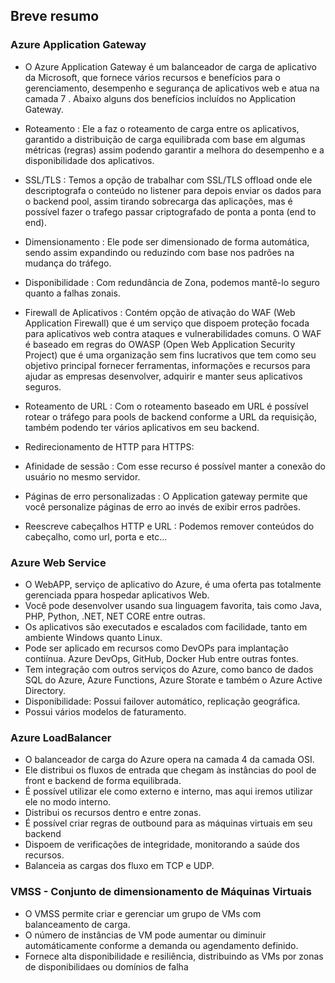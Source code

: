## Breve resumo

### Azure Application Gateway

* O Azure Application Gateway é um balanceador de carga de aplicativo da Microsoft, que fornece vários recursos e benefícios para o gerenciamento, desempenho e segurança de aplicativos web e  atua na camada 7 . Abaixo alguns dos benefícios incluídos no Application Gateway.

* Roteamento : Ele a faz o roteamento de carga entre os aplicativos, garantido a distribuição de carga equilibrada com base em algumas métricas (regras) assim podendo garantir a melhora do desempenho e a disponibilidade dos aplicativos.
* SSL/TLS : Temos a opção de trabalhar com SSL/TLS offload onde ele descriptografa o conteúdo no listener para depois enviar os dados para o backend pool, assim tirando sobrecarga das aplicações, mas é possível fazer o trafego passar criptografado de ponta a ponta (end to end).
* Dimensionamento : Ele pode ser dimensionado de forma automática, sendo assim expandindo ou reduzindo com base nos padrões na mudança do tráfego.
* Disponibilidade : Com redundância de Zona, podemos mantê-lo seguro quanto a falhas zonais.
* Firewall de Aplicativos : Contém opção de ativação do WAF (Web Application Firewall) que é um serviço que dispoem proteção focada para aplicativos web contra ataques e vulnerabilidades comuns. O WAF é baseado em regras do OWASP (Open Web Application Security Project) que é uma organização sem fins lucrativos que tem como seu objetivo principal fornecer ferramentas, informações e recursos para ajudar as empresas desenvolver, adquirir e manter seus aplicativos seguros.
* Roteamento de URL : Com o roteamento baseado em URL é possível rotear o tráfego para pools de backend conforme a URL da requisição, também podendo ter vários aplicativos em seu backend.
* Redirecionamento de HTTP para HTTPS: 
* Afinidade de sessão : Com esse recurso é possível manter a conexão do usuário no mesmo servidor.
* Páginas de erro personalizadas : O Application gateway permite que você personalize páginas de erro ao invés de exibir erros padrões.
* Reescreve cabeçalhos HTTP e URL : Podemos remover conteúdos do cabeçalho, como url, porta e etc... 

### Azure Web Service

* O WebAPP, serviço de aplicativo do Azure, é uma oferta pas totalmente gerenciada ppara hospedar aplicativos Web.
* Você pode desenvolver usando sua linguagem favorita, tais como Java, PHP, Python, .NET, NET CORE entre outras.
* Os aplicativos são executados e escalados com facilidade, tanto em ambiente Windows quanto Linux.
* Pode ser aplicado em recursos como DevOPs para implantação contiínua. Azure DevOps, GitHub, Docker Hub entre outras fontes.
* Tem integração com outros serviços do Azure, como banco de dados SQL do Azure, Azure Functions, Azure Storate e também o Azure Active Directory.
* Disponibilidade: Possui failover automático, replicação geográfica.
* Possui vários modelos de faturamento.


### Azure LoadBalancer 

* O balanceador de carga do Azure opera na camada 4 da camada OSI.
* Ele distribui os fluxos de entrada que chegam às instâncias do pool de front e backend de forma equilibrada.
* É possível utilizar ele como externo e interno, mas aqui iremos utilizar ele no modo interno.
* Distribui os recursos dentro e entre zonas.
* É possível criar regras de outbound para as máquinas virtuais em seu backend
* Dispoem de verificações de integridade, monitorando a saúde dos recursos.
* Balanceia as cargas dos fluxo em TCP e UDP.

### VMSS - Conjunto de dimensionamento de Máquinas Virtuais

* O VMSS permite criar e gerenciar um grupo de VMs com balanceamento de carga. 
* O número de instâncias de VM pode aumentar ou diminuir automáticamente conforme a demanda ou agendamento definido.
* Fornece alta disponibilidade e resiliência, distribuindo as VMs por zonas de disponibilidaes ou domínios de falha